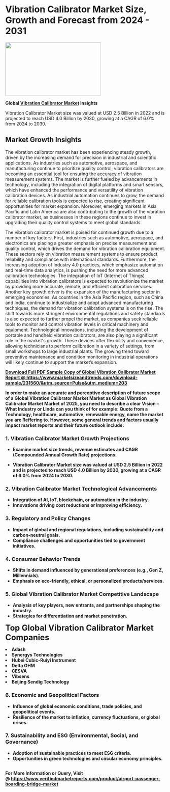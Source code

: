 <H1>Vibration Calibrator Market Size, Growth and Forecast from 2024 - 2031</H1><img class="aligncenter size-medium wp-image-584254" src="https://thirdeyenews.in/wp-content/uploads/2024/09/Global-Market-Research-300x168.jpeg" alt="" width="300" height="168" /><p><strong>Global&nbsp;<a href="https://www.marketsizeandtrends.com/download-sample/231560/&amp;utm_source=Pulse&amp;utm_medium=203">Vibration Calibrator Market</a> Insights</strong></p><p>Vibration Calibrator Market size was valued at USD 2.5 Billion in 2022 and is projected to reach USD 4.0 Billion by 2030, growing at a CAGR of 6.0% from 2024 to 2030.</p><p><h2>Market Growth Insights</h2> <p>The vibration calibrator market has been experiencing steady growth, driven by the increasing demand for precision in industrial and scientific applications. As industries such as automotive, aerospace, and manufacturing continue to prioritize quality control, vibration calibrators are becoming an essential tool for ensuring the accuracy of vibration measurement systems. The market is further fueled by advancements in technology, including the integration of digital platforms and smart sensors, which have enhanced the performance and versatility of vibration calibration devices. As industrial automation continues to grow, the demand for reliable calibration tools is expected to rise, creating significant opportunities for market expansion. Moreover, emerging markets in Asia Pacific and Latin America are also contributing to the growth of the vibration calibrator market, as businesses in these regions continue to invest in upgrading their quality control systems to meet global standards.</p> <p><strong><a href="#"></a></strong></p> <p>The vibration calibrator market is poised for continued growth due to a number of key factors. First, industries such as automotive, aerospace, and electronics are placing a greater emphasis on precise measurement and quality control, which drives the demand for vibration calibration equipment. These sectors rely on vibration measurement systems to ensure product reliability and compliance with international standards. Furthermore, the increasing adoption of Industry 4.0 practices, which emphasize automation and real-time data analytics, is pushing the need for more advanced calibration technologies. The integration of IoT (Internet of Things) capabilities into vibration calibrators is expected to revolutionize the market by providing more accurate, remote, and efficient calibration services. Another key growth driver is the expansion of the manufacturing sector in emerging economies. As countries in the Asia Pacific region, such as China and India, continue to industrialize and adopt advanced manufacturing techniques, the demand for vibration calibration systems is on the rise. The shift towards more stringent environmental regulations and safety standards is also expected to further propel the market, as companies seek reliable tools to monitor and control vibration levels in critical machinery and equipment. Technological innovations, including the development of portable and handheld vibration calibrators, are also playing a significant role in the market's growth. These devices offer flexibility and convenience, allowing technicians to perform calibration in a variety of settings, from small workshops to large industrial plants. The growing trend toward preventive maintenance and condition monitoring in industrial operations will likely continue to support the market’s expansion. <p><strong><a href="#"></p><p><span class=""><strong>Download Full PDF Sample Copy of Global Vibration Calibrator Market Report</strong> @ <a href="https://www.marketsizeandtrends.com/download-sample/231560/&amp;utm_source=Pulse&amp;utm_medium=203" target="_blank">https://www.marketsizeandtrends.com/download-sample/231560/&amp;utm_source=Pulse&amp;utm_medium=203</a></span></p><p>In order to make an accurate and perceptive description of future scope of a Global&nbsp;Vibration Calibrator Market Market as Global&nbsp;Vibration Calibrator Market Market of 2025, you need to describe a clear Vision &ndash; What Industry or Linda can you think of for example: Quote from a Technology, healthcare, automotive, renewable energy, name the market you are Reffering to. However, some general trends and factors usually impact market reports and their future outlook include:</p><h3>1.&nbsp;<strong>Vibration Calibrator Market Growth Projections</strong></h3><ul><li>Examine market size trends, revenue estimates and CAGR (Compounded Annual Growth Rate) projections.</li><li><p>Vibration Calibrator Market size was valued at USD 2.5 Billion in 2022 and is projected to reach USD 4.0 Billion by 2030, growing at a CAGR of 6.0% from 2024 to 2030.</p></li></ul><h3>2.&nbsp;<strong>Vibration Calibrator Market Technological Advancements</strong></h3><ul><li>Integration of AI, IoT, blockchain, or automation in the industry.</li><li>Innovations driving cost reductions or improving efficiency.</li></ul><h3>3.&nbsp;<strong>Regulatory and Policy Changes</strong></h3><ul><li>Impact of global and regional regulations, including sustainability and carbon-neutral goals.</li><li>Compliance challenges and opportunities tied to government initiatives.</li></ul><h3>4.&nbsp;<strong>Consumer Behavior Trends</strong></h3><ul><li>Shifts in demand influenced by generational preferences (e.g., Gen Z, Millennials).</li><li>Emphasis on eco-friendly, ethical, or personalized products/services.</li></ul><h3>5.&nbsp;<strong>Global Vibration Calibrator Market Competitive Landscape</strong></h3><ul><li>Analysis of key players, new entrants, and partnerships shaping the industry.</li><li>Strategies for differentiation and market penetration.</li></ul><p data-pm-slice="1 1 []"><span style="color: inherit; font-family: inherit; font-size: 25px;">Top Global Vibration Calibrator Market Companies</span></p><div class="" data-test-id=""><p><li>Adash</li><li> Synergys Technologies</li><li> Hubei Cubic-Ruiyi Instrument</li><li> Delta OHM</li><li> CESVA</li><li> Vibsens</li><li> Beijing Sendig Technology</li></p></div><h3>6.&nbsp;<strong>Economic and Geopolitical Factors</strong></h3><ul><li>Influence of global economic conditions, trade policies, and geopolitical events.</li><li>Resilience of the market to inflation, currency fluctuations, or global crises.</li></ul><h3>7.&nbsp;<strong>Sustainability and ESG (Environmental, Social, and Governance)</strong></h3><ul><li>Adoption of sustainable practices to meet ESG criteria.</li><li>Opportunities in green technologies and circular economy principles.</li></ul><h2><strong style="font-size: 14px;">For More Information or Query, Visit @&nbsp;</strong><a style="background-color: #ffffff; font-size: 14px;" href="https://www.marketsizeandtrends.com/report/vibration-calibrator-market/" target="_blank">https://www.verifiedmarketreports.com/product/airport-passenger-boarding-bridge-market</a></h2>
